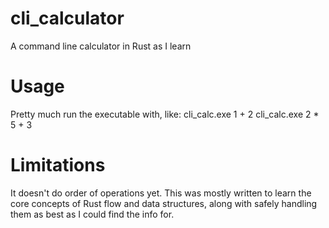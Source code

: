# cli_calculator
A command line calculator in Rust as I learn

# Usage
Pretty much run the executable with, like:
cli_calc.exe 1 + 2
cli_calc.exe 2 * 5 + 3

# Limitations
It doesn't do order of operations yet.  This was mostly written to learn the core concepts of Rust flow and data structures, along with safely handling them as best as I could find the info for.
